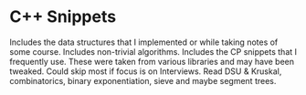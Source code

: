 # C++ Snippets
Includes the data structures that I implemented or while taking notes of some course.
Includes non-trivial algorithms.
Includes the CP snippets that I frequently use. These were taken from various libraries and may have been tweaked. Could skip most if focus is on Interviews. Read DSU & Kruskal, combinatorics, binary exponentiation, sieve and maybe segment trees.
